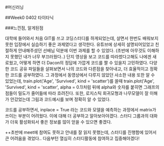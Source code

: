 #머신러닝

##Week0 0402 타이타닉

###느낀점, 알게된점

대학에 들어와서 처음 GIT를 쓰고 코딩스터디를 하게되었는데, 살면서 한번도 배워보지 못한 입장에서 실습하기 좋은 과제였다고 생각한다. 유튜브에 상세히 설명되어있었고 친절하게 안내해주셨던 선배님 덕분에 이번 과제를 할 수 있었다. (초반에 아무것도 이해하지 못했던 내가 너무 부끄러웠다..) 단지 영상을 보고 코드를 따라썼다고해도 나에겐 새로웠고, 어떻게 하면 더 Dacon의 정답에 가깝게 코드를 짤 수 있을지 고민하였다. 다양한 코드 공유 파일들을 살펴보면서 나의 코드와 다른점을 찾아내고, 더 효율적이고 정확한 코드를 공부하였다. 그 과정에서 동영상에서 다루지 않았던 사소한 내용 또한 알 수 있었는데, train.plot('Age', 'Survived', kind = 'scatter')를 쓸때 train.plot('Age', 'Survived', kind = 'scatter', alpha = 0.1)처럼 뒤에 alpha와 숫자를 붙히면 그래프의 점들이 밀도가 줄어듦에 따라 흐려진다. 또한, 로지스틱 회귀모형과 나무모델이 잘 이해가 안갔었는데 그림과 코드예시를 보며 정확히 알 수 있었다.

코드를 공부하면서, inplace = True 라는 코드와 모델을 예측하는 과정에서 matrix가 쓰이는 부분이 어려웠다. 이에 대해 더 공부하고 알아보아야겠다. 스터디 그룹과의 대화가 더욱 활성화되서 좋은 정보를 많이 얻을 수 있으면 좋겠다.

++초반에 meet에 참여도 못하고 안내를 잘 읽지 못했는데, 스터디를 진행함에 있어서 큰 어려움을 겪었다.. 다음부턴 열심히 스터디활동에 참여하고 집중해야겠다!
